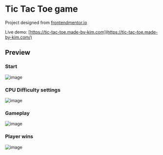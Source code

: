 # Tic Tac Toe game

Project designed from [frontendmentor.io](https://www.frontendmentor.io/)

Live demo: [https://tic-tac-toe.made-by-kim.com](https://tic-tac-toe.made-by-kim.com/)

## Preview

### Start
![image](https://github.com/user-attachments/assets/782fa101-d63c-40e1-81f1-d8637a1f2085)

### CPU Difficulty settings
![image](https://github.com/user-attachments/assets/2079543a-f3d7-48d5-b47f-e4e97eb48ca5)

### Gameplay
![image](https://github.com/user-attachments/assets/d0b56a70-d1e0-4461-8cbf-29429d51e0f1)


### Player wins
![image](https://github.com/user-attachments/assets/e729599e-dbb7-468f-9897-c6fec47c5129)
